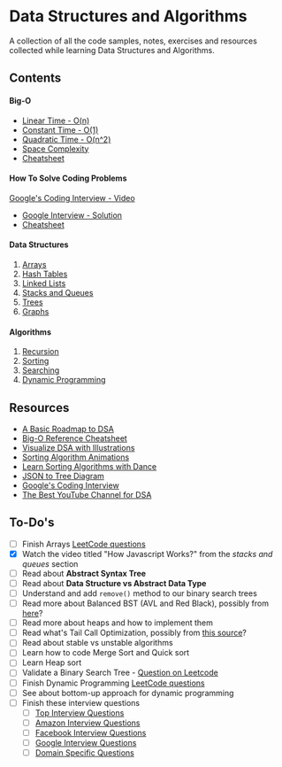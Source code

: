 # Data Structures and Algorithms

A collection of all the code samples, notes, exercises and resources collected while learning Data Structures and Algorithms.

## Contents

#### Big-O

- [Linear Time - O(n)](<./Big-O//O(n).js>)
- [Constant Time - O(1)](<./Big-O/O(1).js>)
- [Quadratic Time - O(n^2)](<./Big-O/O(n%5E2).js>)
- [Space Complexity](./Big-O/space-complexity.js)
- [Cheatsheet](./Big-O/Cheatsheet.pdf)

#### How To Solve Coding Problems

[Google's Coding Interview - Video](https://www.youtube.com/watch?v=XKu_SEDAykw&ab_channel=LifeatGoogle)

- [Google Interview - Solution](./How-To-Solve-Problems/google-interview-question.js)
- [Cheatsheet](./How-To-Solve-Problems/cheatsheet.pdf)

#### Data Structures

1. [Arrays](./Data%20Structures/Arrays)
2. [Hash Tables](./Data%20Structures/Hash%20Tables)
3. [Linked Lists](./Data%20Structures//Linked%20Lists)
4. [Stacks and Queues](./Data%20Structures/Stacks%20%26%20Queues)
5. [Trees](./Data%20Structures/Trees)
6. [Graphs](./Data%20Structures/Graphs)

#### Algorithms

1. [Recursion](./Algorithms/Recursion)
2. [Sorting](./Algorithms/Sorting)
3. [Searching](./Algorithms/Searching)
4. [Dynamic Programming](./Algorithms/Dynamic%20Programming)

## Resources

- [A Basic Roadmap to DSA](https://dynalist.io/d/nXXVAcgAsj62GW-XaIiJS3o9)
- [Big-O Reference Cheatsheet](https://www.bigocheatsheet.com/)
- [Visualize DSA with Illustrations](https://visualgo.net/en)
- [Sorting Algorithm Animations](https://www.toptal.com/developers/sorting-algorithms)
- [Learn Sorting Algorithms with Dance](https://www.youtube.com/watch?v=Xw2D9aJRBY4&list=PLcX11VWS1PdA4dSPip8-1JfKxFa32X53y)
- [JSON to Tree Diagram](https://vanya.jp.net/vtree/)
- [Google's Coding Interview](https://youtu.be/XKu_SEDAykw)
- [The Best YouTube Channel for DSA](https://www.youtube.com/c/BackToBackSWE/playlists)

## To-Do's

- [ ] Finish Arrays [LeetCode questions](https://www.udemy.com/course/master-the-coding-interview-data-structures-algorithms/learn/lecture/12310382#overview)
- [x] Watch the video titled "How Javascript Works?" from the _stacks and queues_ section
- [ ] Read about **Abstract Syntax Tree**
- [ ] Read about **Data Structure vs Abstract Data Type**
- [ ] Understand and add `remove()` method to our binary search trees
- [ ] Read more about Balanced BST (AVL and Red Black), possibly from [here](https://www.geeksforgeeks.org/red-black-tree-vs-avl-tree/amp/)?
- [ ] Read more about heaps and how to implement them
- [ ] Read what's Tail Call Optimization, possibly from [this source](https://2ality.com/2015/06/tail-call-optimization.html)?
- [ ] Read about stable vs unstable algorithms
- [ ] Learn how to code Merge Sort and Quick sort
- [ ] Learn Heap sort
- [ ] Validate a Binary Search Tree - [Question on Leetcode](https://leetcode.com/problems/validate-binary-search-tree/)
- [ ] Finish Dynamic Programming [LeetCode questions](https://www.udemy.com/course/master-the-coding-interview-data-structures-algorithms/learn/lecture/12409090#overview)
- [ ] See about bottom-up approach for dynamic programming
- [ ] Finish these interview questions
  - [ ] [Top Interview Questions](https://www.udemy.com/course/master-the-coding-interview-data-structures-algorithms/learn/lecture/12246878#overview)
  - [ ] [Amazon Interview Questions](https://www.udemy.com/course/master-the-coding-interview-data-structures-algorithms/learn/lecture/12246840#overview)
  - [ ] [Facebook Interview Questions](https://www.udemy.com/course/master-the-coding-interview-data-structures-algorithms/learn/lecture/12246842#overview)
  - [ ] [Google Interview Questions](https://www.udemy.com/course/master-the-coding-interview-data-structures-algorithms/learn/lecture/12246838#overview)
  - [ ] [Domain Specific Questions](https://www.udemy.com/course/master-the-coding-interview-data-structures-algorithms/learn/lecture/12246846#overview)
